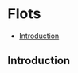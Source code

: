 <!-- 
  flots.md
  Flots
  Hugo D.
  Created : 11 octobre 2022
  Updated : 13 octobre 2022
-->

# Flots <!-- omit in toc -->

- [Introduction](#introduction)

## Introduction

